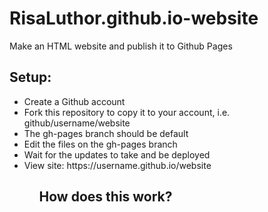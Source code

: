 # RisaLuthor.github.io-website
Make an HTML website and publish it to Github Pages

<h2> Setup: </h2>
<ul>
<li>Create a Github account</li>
<li>Fork this repository to copy it to your account, i.e. github/username/website</li>
<li> The gh-pages branch should be default</li>
<li>Edit the files on the gh-pages branch</li>
<li>Wait for the updates to take and be deployed</li>
<li>View site: https://username.github.io/website</li>
<ul>  

<h2>How does this work? </h2>
  
